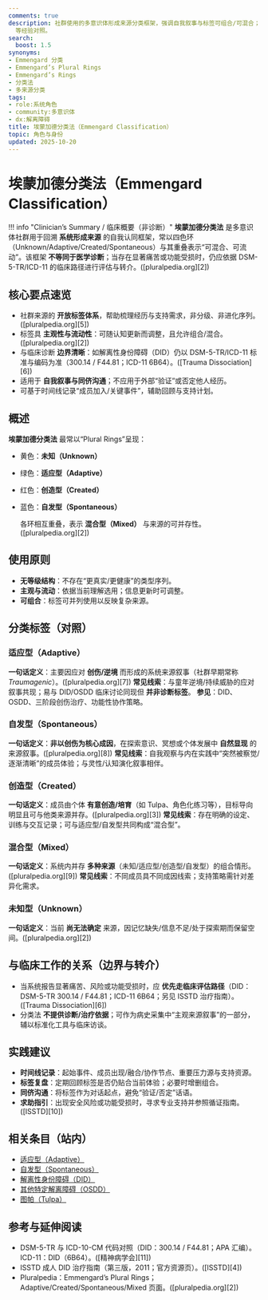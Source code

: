 ```yaml
---
comments: true
description: 社群使用的多意识体形成来源分类框架，强调自我叙事与标签可组合/可混合；非 DSM-5-TR/ICD-11 医学诊断，常用于与 Adaptive/Created/Spontaneous/Mixed
  等经验对照。
search:
  boost: 1.5
synonyms:
- Emmengard 分类
- Emmengard’s Plural Rings
- Emmengard’s Rings
- 分类法
- 多来源分类
tags:
- role:系统角色
- community:多意识体
- dx:解离障碍
title: 埃蒙加德分类法（Emmengard Classification）
topic: 角色与身份
updated: 2025-10-20
---
```


# 埃蒙加德分类法（Emmengard Classification）

!!! info "Clinician’s Summary / 临床概要（非诊断）"
**埃蒙加德分类法** 是多意识体社群用于回溯 **系统形成来源** 的自我认同框架，常以四色环（Unknown/Adaptive/Created/Spontaneous）与其重叠表示“可混合、可流动”。该框架 **不等同于医学诊断**；当存在显著痛苦或功能受损时，仍应依据 DSM-5-TR/ICD-11 的临床路径进行评估与转介。([pluralpedia.org][2])

## 核心要点速览

* 社群来源的 **开放标签体系**，帮助梳理经历与支持需求，非分级、非进化序列。([pluralpedia.org][5])
* 标签具 **主观性与流动性**：可随认知更新而调整，且允许组合/混合。([pluralpedia.org][2])
* 与临床诊断 **边界清晰**：如解离性身份障碍（DID）仍以 DSM-5-TR/ICD-11 标准与编码为准（300.14 / F44.81；ICD-11 6B64）。([Trauma Dissociation][6])
* 适用于 **自我叙事与同侪沟通**；不应用于外部“验证”或否定他人经历。
* 可基于时间线记录“成员加入/关键事件”，辅助回顾与支持计划。

## 概述

**埃蒙加德分类法** 最常以“Plural Rings”呈现：

- 黄色：**未知（Unknown）**
- 绿色：**适应型（Adaptive）**
- 红色：**创造型（Created）**
- 蓝色：**自发型（Spontaneous）**

  各环相互重叠，表示 **混合型（Mixed）** 与来源的可并存性。([pluralpedia.org][2])

## 使用原则

- **无等级结构**：不存在“更真实/更健康”的类型序列。
- **主观与流动**：依据当前理解选用；信息更新时可调整。
- **可组合**：标签可并列使用以反映复杂来源。

## 分类标签（对照）

### 适应型（Adaptive）

**一句话定义**：主要因应对 **创伤/逆境** 而形成的系统来源叙事（社群早期常称 *Traumagenic*）。([pluralpedia.org][7])
**常见线索**：与童年逆境/持续威胁的应对叙事共现；易与 DID/OSDD 临床讨论同现但 **并非诊断标签**。
**参见**：DID、OSDD、三阶段创伤治疗、功能性协作策略。

### 自发型（Spontaneous）

**一句话定义**：**非以创伤为核心成因**，在探索意识、冥想或个体发展中 **自然显现** 的来源叙事。([pluralpedia.org][8])
**常见线索**：自我观察与内在实践中“突然被察觉/逐渐清晰”的成员体验；与灵性/认知演化叙事相伴。

### 创造型（Created）

**一句话定义**：成员由个体 **有意创造/培育**（如 Tulpa、角色化练习等），目标导向明显且可与他类来源并存。([pluralpedia.org][3])
**常见线索**：存在明确的设定、训练与交互记录；可与适应型/自发型共同构成“混合型”。

### 混合型（Mixed）

**一句话定义**：系统内并存 **多种来源**（未知/适应型/创造型/自发型）的组合情形。([pluralpedia.org][9])
**常见线索**：不同成员具不同成因线索；支持策略需针对差异化需求。

### 未知型（Unknown）

**一句话定义**：当前 **尚无法确定** 来源，因记忆缺失/信息不足/处于探索期而保留空间。([pluralpedia.org][2])

## 与临床工作的关系（边界与转介）

* 当系统报告显著痛苦、风险或功能受损时，应 **优先走临床评估路径**（DID：DSM-5-TR 300.14 / F44.81；ICD-11 6B64；另见 ISSTD 治疗指南）。([Trauma Dissociation][6])
* 分类法 **不提供诊断/治疗依据**；可作为病史采集中“主观来源叙事”的一部分，辅以标准化工具与临床访谈。

## 实践建议

- **时间线记录**：起始事件、成员出现/融合/协作节点、重要压力源与支持资源。
- **标签复盘**：定期回顾标签是否仍贴合当前体验；必要时增删组合。
- **同侪沟通**：将标签作为对话起点，避免“验证/否定”话语。
- **求助指引**：出现安全风险或功能受损时，寻求专业支持并参照循证指南。([ISSTD][10])

## 相关条目（站内）

* [适应型（Adaptive）](Adaptive.md)
* [自发型（Spontaneous）](Spontaneous.md)
* [解离性身份障碍（DID）](DID.md)
* [其他特定解离障碍（OSDD）](OSDD.md)
* [图帕（Tulpa）](Tulpa.md)

## 参考与延伸阅读

* DSM-5-TR 与 ICD-10-CM 代码对照（DID：300.14 / F44.81；APA 汇编）。ICD-11：DID（6B64）。([精神病学会][11])
* ISSTD 成人 DID 治疗指南（第三版，2011；官方资源页）。([ISSTD][4])
* Pluralpedia：Emmengard’s Plural Rings；Adaptive/Created/Spontaneous/Mixed 页面。([pluralpedia.org][2])